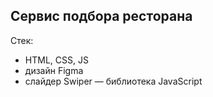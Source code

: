 ## Сервис подбора ресторана

Стек: 
- HTML, CSS, JS
- дизайн Figma
- слайдер Swiper — библиотека JavaScript
